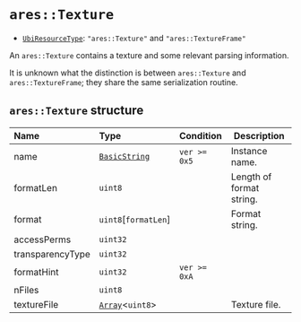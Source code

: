 # `ares::Texture`

- [`UbiResourceType`](./index.md#ubiresourcetype-string): `"ares::Texture"` and `"ares::TextureFrame"`

An `ares::Texture` contains a texture and some relevant parsing information.

It is unknown what the distinction is between `ares::Texture` and `ares::TextureFrame`; they share the same serialization routine.

## `ares::Texture` structure

| Name | Type | Condition | Description |
| :-- | :-- | :-- | --- |
| name | [`BasicString`](../base.md#basicstring-structure) | `ver >= 0x5` | Instance name. |
| formatLen | `uint8` |  | Length of format string. |
| format | `uint8`[`formatLen`] |  | Format string. |
| accessPerms | `uint32` |  |  |
| transparencyType | `uint32` |  |  |
| formatHint | `uint32` | `ver >= 0xA` |  |
| nFiles | `uint8` |  |  |
| textureFile | [`Array`](../base.md#array-structure)<`uint8`> |  | Texture file. |
